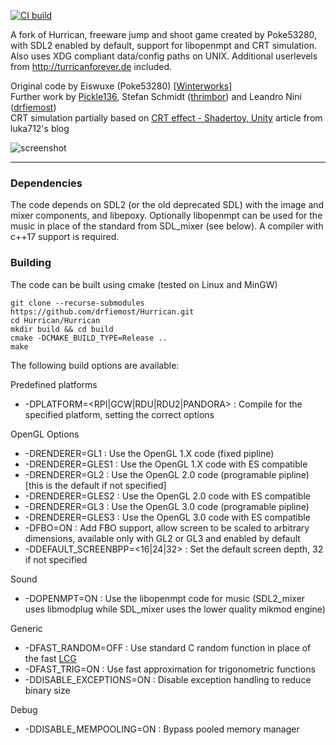 [![CI build](https://github.com/drfiemost/Hurrican/actions/workflows/build.yml/badge.svg)](https://github.com/drfiemost/Hurrican/actions/workflows/build.yml)

A fork of Hurrican, freeware jump and shoot game created by Poke53280, with SDL2 enabled by default, support for libopenmpt and CRT simulation.
Also uses XDG compliant data/config paths on UNIX.
Additional userlevels from http://turricanforever.de included.

Original code by Eiswuxe (Poke53280) [[Winterworks](https://www.winterworks.de/project/hurrican/)]  
Further work by [Pickle136](https://sourceforge.net/projects/hurrican/), Stefan Schmidt ([thrimbor](https://github.com/thrimbor/Hurrican)) and Leandro Nini ([drfiemost](https://github.com/drfiemost/Hurrican))  
CRT simulation partially based on [CRT effect - Shadertoy, Unity](https://luka712.github.io/2018/07/21/CRT-effect-Shadertoy-Unity/) article from luka712's blog

![screenshot](https://github.com/drfiemost/Hurrican/wiki/images/level1.png)

---

### Dependencies

The code depends on SDL2 (or the old deprecated SDL) with the image and mixer components, and libepoxy.
Optionally libopenmpt can be used for the music in place of the standard from SDL_mixer (see below).
A compiler with c++17 support is required.

### Building

The code can be built using cmake (tested on Linux and MinGW)

    git clone --recurse-submodules https://github.com/drfiemost/Hurrican.git
    cd Hurrican/Hurrican
    mkdir build && cd build
    cmake -DCMAKE_BUILD_TYPE=Release ..
    make

The following build options are available:

Predefined platforms
* -DPLATFORM=<RPI|GCW|RDU|RDU2|PANDORA> : Compile for the specified platform, setting the correct options

OpenGL Options
* -DRENDERER=GL1          : Use the OpenGL 1.X code (fixed pipline)
* -DRENDERER=GLES1        : Use the OpenGL 1.X code with ES compatible
* -DRENDERER=GL2          : Use the OpenGL 2.0 code (programable pipline) [this is the default if not specified]
* -DRENDERER=GLES2        : Use the OpenGL 2.0 code with ES compatible
* -DRENDERER=GL3          : Use the OpenGL 3.0 code (programable pipline)
* -DRENDERER=GLES3        : Use the OpenGL 3.0 code with ES compatible
* -DFBO=ON                : Add FBO support, allow screen to be scaled to arbitrary dimensions, available only with GL2 or GL3 and enabled by default
* -DDEFAULT_SCREENBPP=<16|24|32> : Set the default screen depth, 32 if not specified

Sound
* -DOPENMPT=ON            : Use the libopenmpt code for music (SDL2_mixer uses libmodplug while SDL_mixer uses the lower quality mikmod engine)

Generic
* -DFAST_RANDOM=OFF       : Use standard C random function in place of the fast [LCG](https://en.wikipedia.org/wiki/Linear_congruential_generator)
* -DFAST_TRIG=ON          : Use fast approximation for trigonometric functions
* -DDISABLE_EXCEPTIONS=ON : Disable exception handling to reduce binary size

Debug
* -DDISABLE_MEMPOOLING=ON : Bypass pooled memory manager
